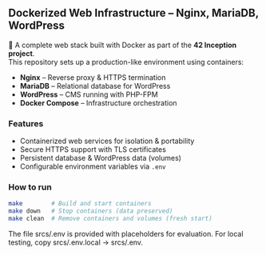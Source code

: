 ## Dockerized Web Infrastructure – Nginx, MariaDB, WordPress


🚀 A complete web stack built with Docker as part of the **42 Inception project**.  
This repository sets up a production-like environment using containers:

- **Nginx** – Reverse proxy & HTTPS termination  
- **MariaDB** – Relational database for WordPress  
- **WordPress** – CMS running with PHP-FPM  
- **Docker Compose** – Infrastructure orchestration  

### Features
- Containerized web services for isolation & portability  
- Secure HTTPS support with TLS certificates  
- Persistent database & WordPress data (volumes)  
- Configurable environment variables via `.env`  

### How to run
```bash
make        # Build and start containers
make down   # Stop containers (data preserved)
make clean  # Remove containers and volumes (fresh start)
```

The file srcs/.env is provided with placeholders for evaluation.
For local testing, copy srcs/.env.local → srcs/.env.
